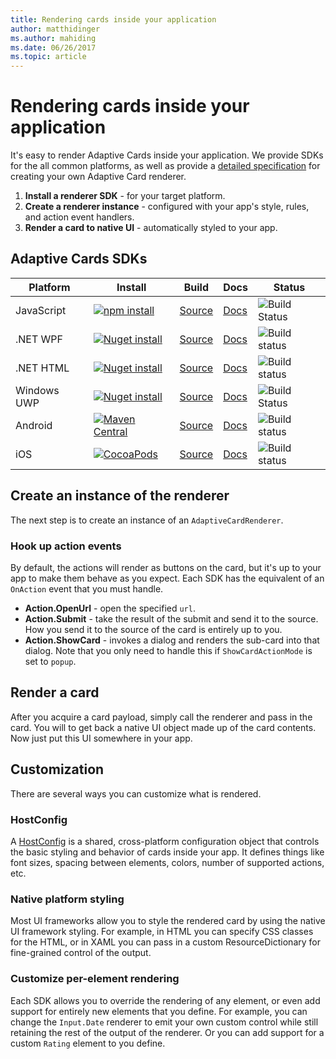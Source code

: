 ```yaml
---
title: Rendering cards inside your application
author: matthidinger
ms.author: mahiding
ms.date: 06/26/2017
ms.topic: article
---
```


# Rendering cards inside your application

It's easy to render Adaptive Cards inside your application. We provide SDKs for the all common platforms, as well as provide a [detailed specification](implement-a-renderer.md) for creating your own Adaptive Card renderer.

1. **Install a renderer SDK** - for your target platform.
2. **Create a renderer instance** - configured with your app's style, rules, and action event handlers.
3. **Render a card to native UI** - automatically styled to your app.

## Adaptive Cards SDKs

|Platform|Install|Build|Docs|Status|
|---|---|---|---|---|
| JavaScript | [![npm install](https://img.shields.io/npm/v/adaptivecards.svg)](https://www.npmjs.com/package/adaptivecards) | [Source](https://github.com/Microsoft/AdaptiveCards/tree/master/source/nodejs)| [Docs](../sdk/rendering-cards/javascript/getting-started.md) | ![Build Status](https://img.shields.io/vso/build/Microsoft/56cf629e-8f3a-4412-acbc-bf69366c552c/20564.svg) |
| .NET WPF | [![Nuget install](https://img.shields.io/nuget/vpre/AdaptiveCards.Rendering.Wpf.svg)](https://www.nuget.org/packages/AdaptiveCards.Rendering.Wpf) | [Source](https://github.com/Microsoft/AdaptiveCards/tree/master/source/dotnet)| [Docs](../sdk/rendering-cards/net-wpf/getting-started.md) | ![Build status](https://img.shields.io/vso/build/Microsoft/56cf629e-8f3a-4412-acbc-bf69366c552c/20596.svg) |
| .NET HTML | [![Nuget install](https://img.shields.io/nuget/vpre/AdaptiveCards.Rendering.Html.svg)](https://www.nuget.org/packages/AdaptiveCards.Rendering.Html) | [Source](https://github.com/Microsoft/AdaptiveCards/tree/master/source/dotnet) | [Docs](../sdk/rendering-cards/net-html/getting-started.md) | ![Build status](https://img.shields.io/vso/build/Microsoft/56cf629e-8f3a-4412-acbc-bf69366c552c/20596.svg) |
| Windows UWP | [![Nuget install](https://img.shields.io/nuget/vpre/AdaptiveCards.Rendering.Uwp.svg)](https://www.nuget.org/packages/AdaptiveCards.Rendering.Uwp) | [Source](https://github.com/Microsoft/AdaptiveCards/tree/master/source/uwp) | [Docs](../sdk/rendering-cards/uwp/getting-started.md) | ![Build Status](https://img.shields.io/vso/build/Microsoft/56cf629e-8f3a-4412-acbc-bf69366c552c/20583.svg) |
| Android | [![Maven Central](https://img.shields.io/maven-central/v/io.adaptivecards/adaptivecards-android.svg)](https://search.maven.org/#search%7Cga%7C1%7Ca%3A%22adaptivecards-android%22) | [Source](https://github.com/Microsoft/AdaptiveCards/tree/master/source/android) | [Docs](../sdk/rendering-cards/android/getting-started.md) | ![Build status](https://img.shields.io/vso/build/Microsoft/8d47e068-03c8-4cdc-aa9b-fc6929290322/17651.svg)
| iOS | [![CocoaPods](https://img.shields.io/cocoapods/v/AdaptiveCards.svg)](https://cocoapods.org/pods/AdaptiveCards) | [Source](https://github.com/Microsoft/AdaptiveCards/tree/master/source/ios) | [Docs](../sdk/rendering-cards/ios/getting-started.md) |  ![Build status](https://img.shields.io/vso/build/Microsoft/8d47e068-03c8-4cdc-aa9b-fc6929290322/16990.svg) |

## Create an instance of the renderer

The next step is to create an instance of an `AdaptiveCardRenderer`. 

### Hook up action events

By default, the actions will render as buttons on the card, but it's up to your app to make them behave as you expect. Each SDK has the equivalent of an `OnAction` event that you must handle.

* **Action.OpenUrl** - open the specified `url`.  
* **Action.Submit** - take the result of the submit and send it to the source. How you send it to the source of the card is entirely up to you.
* **Action.ShowCard** - invokes a dialog and renders the sub-card into that dialog. Note that you only need to handle this if `ShowCardActionMode` is set to `popup`.

## Render a card

After you acquire a card payload, simply call the renderer and pass in the card. You will to get back a native UI object made up of the card contents. Now just put this UI somewhere in your app.

## Customization

There are several ways you can customize what is rendered. 

### HostConfig

A [HostConfig](host-config.md) is a shared, cross-platform configuration object that controls the basic styling and behavior of cards inside your app. It defines things like font sizes, spacing between elements, colors, number of supported actions, etc. 

### Native platform styling

Most UI frameworks allow you to style the rendered card by using the native UI framework styling. For example, in HTML you can specify CSS classes for the HTML, or in XAML you can pass in a custom ResourceDictionary for fine-grained control of the output.

### Customize per-element rendering

Each SDK allows you to override the rendering of any element, or even add support for entirely new elements that you define.  For example, you can change the `Input.Date` renderer to emit your own custom control while still retaining the rest of the output of the renderer. Or you can add support for a custom `Rating` element to you define.



